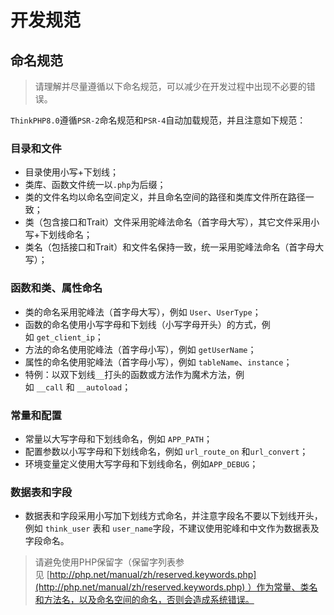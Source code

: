 # 开发规范

## 命名规范

> 请理解并尽量遵循以下命名规范，可以减少在开发过程中出现不必要的错误。

`ThinkPHP8.0`遵循`PSR-2`命名规范和`PSR-4`自动加载规范，并且注意如下规范：

### 目录和文件

- 目录使用小写+下划线；
- 类库、函数文件统一以`.php`为后缀；
- 类的文件名均以命名空间定义，并且命名空间的路径和类库文件所在路径一致；
- 类（包含接口和Trait）文件采用驼峰法命名（首字母大写），其它文件采用小写+下划线命名；
- 类名（包括接口和Trait）和文件名保持一致，统一采用驼峰法命名（首字母大写）；

### 函数和类、属性命名

- 类的命名采用驼峰法（首字母大写），例如 `User`、`UserType`；
- 函数的命名使用小写字母和下划线（小写字母开头）的方式，例如 `get_client_ip`；
- 方法的命名使用驼峰法（首字母小写），例如 `getUserName`；
- 属性的命名使用驼峰法（首字母小写），例如 `tableName`、`instance`；
- 特例：以双下划线`__`打头的函数或方法作为魔术方法，例如 `__call` 和 `__autoload`；

### 常量和配置

- 常量以大写字母和下划线命名，例如 `APP_PATH`；
- 配置参数以小写字母和下划线命名，例如 `url_route_on` 和`url_convert`；
- 环境变量定义使用大写字母和下划线命名，例如`APP_DEBUG`；

### 数据表和字段

- 数据表和字段采用小写加下划线方式命名，并注意字段名不要以下划线开头，例如 `think_user` 表和 `user_name`字段，不建议使用驼峰和中文作为数据表及字段命名。

> 请避免使用PHP保留字（保留字列表参见 [http://php.net/manual/zh/reserved.keywords.php](http://php.net/manual/zh/reserved.keywords.php) ）作为常量、类名和方法名，以及命名空间的命名，否则会造成系统错误。